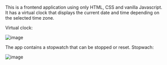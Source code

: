 This is a frontend application using only HTML, CSS and vanilla Javascript. 
It has a virtual clock that displays the current date and time depending on the selected time zone.


Virtual clock:

![image](https://github.com/user-attachments/assets/c311331b-b20b-4e87-8559-cdac2f1ddddd)

The app contains a stopwatch that can be stopped or reset. 
Stopwach:

![image](https://github.com/user-attachments/assets/2a33b219-ef3d-439b-a105-0ba14955f171)
